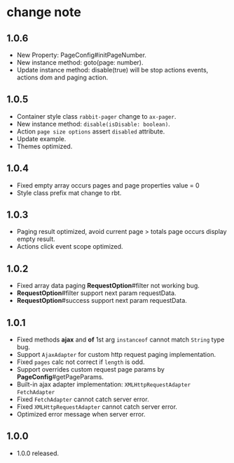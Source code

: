 # change note

## 1.0.6

- New Property: PageConfig#initPageNumber.
- New instance method: goto(page: number).
- Update instance method: disable(true) will be stop actions events, actions dom and paging action.

## 1.0.5

- Container style class `rabbit-pager` change to `ax-pager`.
- New instance method: `disable(isDisable: boolean)`.
- Action `page size options` assert `disabled` attribute.
- Update example.
- Themes optimized.

## 1.0.4

- Fixed empty array occurs pages and page properties value = 0
- Style class prefix mat change to rbt.

## 1.0.3

- Paging result optimized, avoid current page > totals page occurs display empty result.
- Actions click event scope optimized.

## 1.0.2

- Fixed array data paging **RequestOption**#filter not working bug.
- **RequestOption**#filter support next param requestData.
- **RequestOption**#success support next param requestData.

## 1.0.1

- Fixed methods **ajax** and **of** 1st arg `instanceof` cannot match `String` type bug.
- Support `AjaxAdapter` for custom http request paging implementation.
- Fixed `pages` calc not correct if `length` is odd.
- Support overrides custom request page params by **PageConfig**#getPageParams.
- Built-in ajax adapter implementation: `XMLHttpRequestAdapter` `FetchAdapter`
- Fixed `FetchAdapter` cannot catch server error.
- Fixed `XMLHttpRequestAdapter` cannot catch server error.
- Optimized error message when server error.

## 1.0.0

- 1.0.0 released.